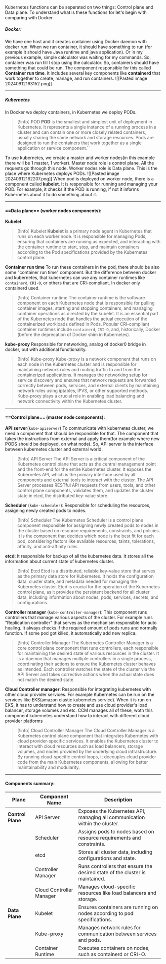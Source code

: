 Kubernetes functions can be separated on two things:
Control plane and Data plane. 
To understand what is these functions for let's begin with comparing with Docker.

##### Docker:
We have one host and it creates container using Docker daemon with docker run. When we run container,  it should have something to run (for example it should have Java runtime and java application).
Or in my previous example, simple calculator was waiting for my commands. So, container was run till I stop using the calculator. So, containers should have something that could be run. The component responsible for this called **Container run time**. It includes several key components like **containerd** that work together to create, manage, and run containers.
![[Pasted image 20240912163152.png]]

---
##### Kubernetes

In Docker we deploy containers, in Kubernetes we deploy PODs. 

> [!info] POD
**POD** is the smallest and simplest unit of deployment in Kubernetes. It represents a single instance of a running process in a cluster and can contain one or more closely related containers, usually sharing the same network and storage resources. Pods are designed to run the containers that work together as a single application or service component.``

To use kubernetes, we create a master and worker nodes(in this example there will be 1 master, 1 worker). 
Master node role is control plane. All the requests go through this node.
Worker nodes role is Data plane. This is the place where Kubernetes deploys PODs. 
![[Pasted image 20240912162207.png]]
When pod is deployed on worker node, there is a component called **kubelet**. It is responsible for running and managing your POD. For example, it checks if the POD is running, if not it informs Kubernetes about it to do something about it.

---
#### ==Data plane== (worker nodes components):

**Kubelet**
> [!info] Kubelet
**Kubelet** is a primary node agent in Kubernetes that runs on each worker node. It is responsible for managing Pods, ensuring that containers are running as expected, and interacting with the container runtime to start, stop, and maintain containers according to the Pod specifications provided by the Kubernetes control plane.

**Container run time**
To run these containers in the pod, there should be also some "container run time" component. But the difference between docker and kubernetes, that kubernetes can use any container runtimes like `containerd`, `CRI-O`, or others that are CRI-compliant. In docker only containerd used. 
> [!info] Container runtime
> The container runtime is the software component on each Kubernetes node that is responsible for pulling container images, starting and stopping containers, and managing container operations as directed by the kubelet. It is an essential part of the Kubernetes node that handles the actual execution of the containerized workloads defined in Pods. Popular CRI-compliant container runtimes include `containerd`, `CRI-O`, and, historically, Docker (before the deprecation of Docker shim in Kubernetes).

**kube-proxy**
Responsible for networking, analog of docker0 bridge in docker, but with additional functionality.
> [!info] Kube-proxy
> Kube-proxy is a network component that runs on each node in the Kubernetes cluster and is responsible for maintaining network rules and routing traffic to and from the containerized applications. It manages the networking setup for service discovery and ensures that network requests are forwarded correctly between pods, services, and external clients by maintaining network rules using iptables, IPVS, or other supported methods. Kube-proxy plays a crucial role in enabling load balancing and network connectivity within the Kubernetes cluster.

---
#### ==Control plane== (master node components):

**API server**(`kube-apiserver`) 
To communicate with kubernetes cluster, we need a component that should be responsible for that. The component that takes the instructions from external and apply them(for example where new PODS should be deployed, on what node). So, API server is the interface between kubernetes cluster and external world.

>[!info] API Server
The API Server is a critical component of the Kubernetes control plane that acts as the central management point and the front-end for the entire Kubernetes cluster. It exposes the Kubernetes API, which is the primary interface used by all components and external tools to interact with the cluster. The API Server processes RESTful API requests from users, tools, and other control plane components, validates them, and updates the cluster state in etcd, the distributed key-value store.

**Scheduler** (`kube-scheduler`):
Responsible for scheduling the resources, assigning newly created pods to nodes.
>[!info] Scheduler
The Kubernetes Scheduler is a control plane component responsible for assigning newly created pods to nodes in the cluster based on resource requirements, constraints, and policies. It is the component that decides which node is the best fit for each pod, considering factors like available resources, taints, tolerations, affinity, and anti-affinity rules.

**etcd**:
It responsible for backup of all the kubernetes data. It stores all the information about current state of kubernetes cluster. 
>[!info] Etcd
Etcd is a distributed, reliable key-value store that serves as the primary data store for Kubernetes. It holds the configuration data, cluster state, and metadata needed for managing the Kubernetes cluster. Etcd is crucial for the operation of the Kubernetes control plane, as it provides the persistent backend for all cluster data, including information about nodes, pods, services, secrets, and configurations.

**Controller manager** (`kube-controller-manager`):
This component runs controllers that manage various aspects of the cluster. For example runs "Replication controller" that serves as the mechanism responsible for auto healing. It always checks if the required amount of pods runs and normally function. If some pod got killed, it automatically add new replica. 
>[!info] Controller Manager
The Kubernetes Controller Manager is a core control plane component that runs controllers, each responsible for maintaining the desired state of various resources in the cluster. It is a daemon that manages multiple controllers in a single process, coordinating their actions to ensure the Kubernetes cluster behaves as intended. Each controller watches the state of the cluster via the API Server and takes corrective actions when the actual state does not match the desired state.

**Cloud Controller manager**:
Responsible for integrating kubernetes with other cloud provider services. For example Kubernetes can be run on the services like EKS(amazon elastic kubernetes service). When it is run on EKS, it has to understand how to create and use cloud provider's load balancer, storage volumes and etc. CCM manages all of these, woth this component kubernetes understand how to interact with different cloud provider platforms
>[!info] Cloud Controller Manager
The Cloud Controller Manager is a Kubernetes control plane component that integrates Kubernetes with cloud provider-specific services. It enables the Kubernetes cluster to interact with cloud resources such as load balancers, storage volumes, and nodes provided by the underlying cloud infrastructure. By running cloud-specific control loops, it decouples cloud provider code from the main Kubernetes components, allowing for better maintainability and modularity.

---
#### Components summary:

| **Plane**         | **Component Name**       | **Description**                                                              |
| ----------------- | ------------------------ | ---------------------------------------------------------------------------- |
| **Control Plane** | API Server               | Exposes the Kubernetes API, managing all communication within the cluster.   |
|                   | Scheduler                | Assigns pods to nodes based on resource requirements and constraints.        |
|                   | etcd                     | Stores all cluster data, including configurations and state.                 |
|                   | Controller Manager       | Runs controllers that ensure the desired state of the cluster is maintained. |
|                   | Cloud Controller Manager | Manages cloud-specific resources like load balancers and storage.            |
| **Data Plane**    | Kubelet                  | Ensures containers are running on nodes according to pod specifications.     |
|                   | Kube-proxy               | Manages network rules for communication between services and pods.           |
|                   | Container Runtime        | Executes containers on nodes, such as containerd or CRI-O.                   |
